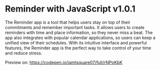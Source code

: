 # Reminder with JavaScript v1.0.1

The Reminder app is a tool that helps users stay on top of their commitments and remember important tasks. It allows users to create reminders with time and place information, so they never miss a beat. The app also integrates with popular calendar applications, so users can keep a unified view of their schedules. With its intuitive interface and powerful features, the Reminder app is the perfect way to take control of your time and reduce stress.

Preview on: https://codepen.io/iamtsquare07/full/rNPoKbK

